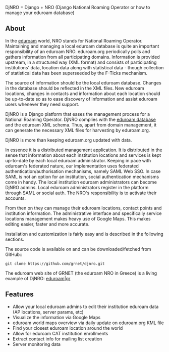 DjNRO = Django + NRO (Django National Roaming Operator or how to manage your eduroam database)

## About
In the [eduroam](http://www.eduroam.org) world, NRO stands for National Roaming Operator.
Maintaining and managing a local eduroam database is quite an important responsibility of an eduroam NRO.
eduroam.org periodically polls and gathers information from all participating domains.
Information is provided upstream, in a structured way (XML format) and consists of participating institutions' data, location data along with statistical data - though collection of statistical data has been superseeded by the F-Ticks mechanism.

The source of information should be the local eduroam database. Changes in the database should be reflected in the XML files.
New eduroam locations, changes in contacts and information about each location should be up-to-date so as to ease discovery of information and assist eduroam users whenever they need support.

DjNRO is a Django platform that eases the management process for a National Roaming Operator. DjNRO complies with the [eduroam database](http://monitor.eduroam.org/database.php) and the eduroam XML schema.
Thus, apart from domain management, it can generate the necessary XML files for harvesting by eduroam.org.

DjNRO is more than keeping eduroam.org updated with data.

In essence it is a distributed management application. It is distributed in the sense that information about each institution locations and services is kept up-to-date by each local eduroam administrator. Keeping in pace with eduroam's federated nature, our implementation uses federated authentication/authorisation mechanisms, namely SAML Web SSO.
In case SAML is not an option for an institution, social authentication mechanisms come in handy. The local institution eduroam administrators can become DjNRO admins. Local eduroam administrators register in the platform through SAML or social auth. The NRO's responsibility is to activate their accounts.

From then on they can manage their eduroam locations, contact points and institution information. The administrative interface and specifically service locations management makes heavy use of Google Maps. This makes editing easier, faster and more accurate.

Installation and customization is fairly easy and is described in the following sections.

The source code is available on and can be downloaded/fetched from GitHub::

    git clone https://github.com/grnet/djnro.git

The eduroam web site of GRNET (the eduroam NRO in Greece) is a living example of DjNRO: [eduroam|gr](http://www.eduroam.gr)

## Features

* Allow your local eduroam admins to edit their institution eduroam data (AP locations, server params, etc)
* Visualize the information via Google Maps
* eduroam world maps overview via daily update on eduroam.org KML file
* Find your closest eduroam location around the world
* Allow for eduroam CAT institution enrollments
* Extract contact info for mailing list creation
* Server monitoring data
